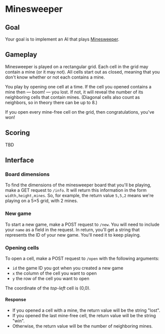 Minesweeper
===========

Goal
----

Your goal is to implement an AI that plays [Minesweeper](https://en.wikipedia.org/wiki/Minesweeper_%28video_game%29).

Gameplay
--------

Minesweeper is played on a rectangular grid. Each cell in the grid may contain 
a mine (or it may not). All cells start out as closed, meaning that you don't 
know whether or not each contains a mine.

You play by opening one cell at a time. If the cell you opened contains a mine 
then — boom! — you lost. If not, it will reveal the number of its neighboring 
cells that contain mines. (Diagonal cells also count as neighbors, so in theory
there can be up to 8.)

If you open every mine-free cell on the grid, then congratulations, you've won!

Scoring
-------

TBD

Interface
---------

### Board dimensions

To find the dimensions of the minesweeper board that you'll be playing, make a 
GET request to `/info`. It will return this information in the form 
`width,height,mines`. So, for example, the return value `5,5,2` means we're 
playing on a 5×5 grid, with 2 mines.

### New game

To start a new game, make a POST request to `/new`. You will need to include 
your `name` as a field in the request. In return, you'll get a string 
that represents the ID of your new game. You'll need it to keep playing.

### Opening cells

To open a cell, make a POST request to `/open` with the following arguments:

- `id` the game ID you got when you created a new game
- `x` the column of the cell you want to open
- `y` the row of the cell you want to open

The coordinate of the _top-left_ cell is (0,0).

#### Response

- If you opened a cell with a mine, the return value will be the string "lost".
- If you opened the last mine-free cell, the return value will be the string "win".
- Otherwise, the return value will be the number of neighboring mines.
